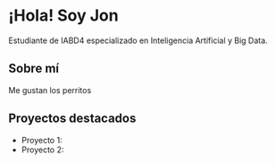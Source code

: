 # ¡Hola! Soy Jon

Estudiante de IABD4 especializado en Inteligencia Artificial y Big Data.

## Sobre mí
Me gustan los perritos

## Proyectos destacados 
- Proyecto 1: 
- Proyecto 2:
